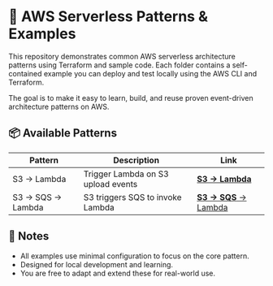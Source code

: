 # 🧩 AWS Serverless Patterns & Examples

This repository demonstrates common AWS serverless architecture patterns using Terraform and sample code. Each folder contains a self-contained example you can deploy and test locally using the AWS CLI and Terraform.

The goal is to make it easy to learn, build, and reuse proven event-driven architecture patterns on AWS.

## 📦 Available Patterns

| Pattern  | Description                         | Link                                                                                           |
|----------|-------------------------------------|------------------------------------------------------------------------------------------------|
| S3 → Lambda  | Trigger Lambda on S3 upload events  | [**S3 → Lambda**](https://github.com/sauryaacharya/aws-patterns/tree/main/s3-lambda)           |
 | S3 → SQS → Lambda | S3 triggers SQS to invoke Lambda | [**S3 → SQS** → Lambda](https://github.com/sauryaacharya/aws-patterns/tree/main/s3-sqs-lambda) |

## 📌 Notes
- All examples use minimal configuration to focus on the core pattern.
- Designed for local development and learning.
- You are free to adapt and extend these for real-world use.